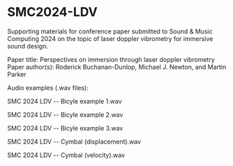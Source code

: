 # SMC2024-LDV
Supporting materials for conference paper submitted to Sound &amp; Music Computing 2024 on the topic of laser doppler vibrometry for immersive sound design.

Paper title: Perspectives on immersion through laser doppler vibrometry
Paper author(s): Roderick Buchanan-Dunlop, Michael J. Newton, and Martin Parker

Audio examples (.wav files):

SMC 2024 LDV -- Bicyle example 1.wav

SMC 2024 LDV -- Bicyle example 2.wav

SMC 2024 LDV -- Bicyle example 3.wav

SMC 2024 LDV -- Cymbal (displacement).wav

SMC 2024 LDV -- Cymbal (velocity).wav
